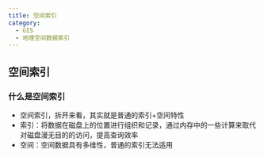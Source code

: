 ```yaml
---
title: 空间索引
category:
  - GIS
  - 地理空间数据索引
---
```

## 空间索引
### 什么是空间索引
- 空间索引，拆开来看，其实就是普通的索引+空间特性
- 索引：将数据在磁盘上的位置进行组织和记录，通过内存中的一些计算来取代对磁盘漫无目的的访问，提高查询效率
- 空间：空间数据具有多维性，普通的索引无法适用